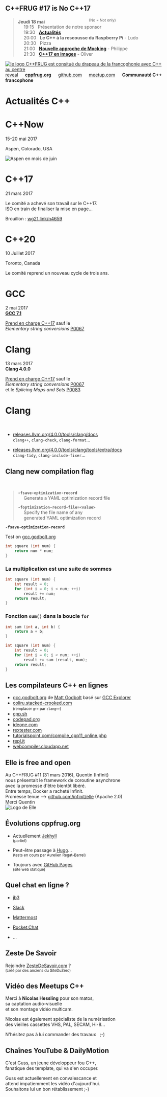 C++FRUG #17 is No C++17
-----------------------

> **Jeudi 18 mai** <sup>&emsp; &emsp; &emsp; &emsp; &emsp; &emsp; &emsp; &emsp; &emsp; (No = Not only)</sup>  
> &emsp; 19:15 &nbsp; Présentation de notre sponsor  
> &emsp; 19:30 &nbsp; [**Actualités**](./news)  
> &emsp; 20:00 &nbsp; **Le C++ à la rescousse du Raspberry Pi** - Ludo  
> &emsp; 20:30 &nbsp; Pizza  
> &emsp; 21:00 &nbsp; [**Nouvelle approche de Mocking**](https://axanux.net/mock.html) - Philippe  
> &emsp; 21:30 &nbsp; [**C++17 en images**](./Cpp17-en-images) - Oliver  

[![le logo C++FRUG est consitué du drapeau de la francophonie avec C++ au centre](http://cpp-frug.github.io/images/Cpp-Francophonie.svg "Logo C++FRUG")](https://github.com/cpp-frug/cpp-frug.github.io/blob/master/images/Cpp-Francophonie.svg)  
[reveal](http://cppfrug.org/paris/events/2017-04-26_n17/news/reveal.html) &emsp;  [**cppfrug.org**](http://cppfrug.org/paris/events/2017-04-26_n17/news) &emsp; [github.com](https://github.com/cpp-frug/paris/blob/master/events/2017-04-26_n17/news/README.md) &emsp; [meetup.com](https://www.meetup.com/fr-FR/User-Group-Cpp-Francophone/events/239663039/)  &emsp; **Communauté C++ francophone**


Actualités C++
==============


C++Now
======

15–20 mai 2017

Aspen, Colorado, USA


![Aspen en mois de juin](https://upload.wikimedia.org/wikipedia/commons/thumb/6/66/Aspen_CO_downton.jpg/1024px-Aspen_CO_downton.jpg)


C++17
=====

21 mars 2017

Le comité a achevé son travail sur le C++17.  
ISO en train de finaliser la mise en page...

Brouillon : [wg21.link/n4659](http://wg21.link/n4659)


C++20
=====

10 Juillet 2017

Toronto, Canada

Le comité reprend un nouveau cycle de trois ans.



GCC
===

2 mai 2017  
[**GCC 7.1**](https://gcc.gnu.org/gcc-7/)

[Prend en charge C++17](http://en.cppreference.com/w/cpp/compiler_support) sauf le  
*Elementary string conversions* [P0067](http://wg21.link/p0067)


Clang
=====

13 mars 2017  
**Clang 4.0.0**

[Prend en charge C++17](http://en.cppreference.com/w/cpp/compiler_support) sauf le  
*Elementary string conversions* [P0067](http://wg21.link/p0067)  
et le *Splicing Maps and Sets* [P0083](http://wg21.link/p0083)


Clang
=====

&nbsp;

* [releases.llvm.org/4.0.0/tools/clang/docs](http://releases.llvm.org/4.0.0/tools/clang/docs/)  
  `clang++`, `clang-check`, `clang-format`...

* [releases.llvm.org/4.0.0/tools/clang/tools/extra/docs](http://releases.llvm.org/4.0.0/tools/clang/tools/extra/docs/)  
  `clang-tidy`, `clang-include-fixer`...


Clang new compilation flag
--------------------------

&nbsp;

> **`-fsave-optimization-record`**  
> &emsp; Generate a YAML optimization record file
>
> **`-foptimization-record-file=<value>`**  
> &emsp; Specify the file name of any  
> &emsp; generated YAML optimization record


**`-fsave-optimization-record`**

Test on [gcc.godbolt.org](http://gcc.godbolt.org)

```cpp
int square (int num) {
    return num * num;
}
```


### La multiplication est une suite de sommes

```cpp
int square (int num) {
    int result = 0;
    for (int i = 0; i < num; ++i)
        result += num;
    return result;
}
```


### Fonction `sum()` dans la boucle `for`

```cpp
int sum (int a, int b) {
    return a + b;
}

int square (int num) {
    int result = 0;
    for (int i = 0; i < num; ++i)
        result += sum (result, num);
    return result;
}
```


Les compilateurs C++ en lignes
------------------------------

* [gcc.godbolt.org](http://gcc.godbolt.org/) de [Matt Godbolt](https://github.com/mattgodbolt) basé sur [GCC Explorer](https://github.com/mattgodbolt/gcc-explorer)
* [coliru.stacked-crooked.com](http://coliru.stacked-crooked.com/a/71c3371692723de1)  
  <small>(remplacer `g++` par `clang++`)</small>
* [cpp.sh](http://www.cpp.sh/22av)
* [codepad.org](http://codepad.org/XYy3ZoXw)
* [ideone.com](http://ideone.com/cDnejN)
* [rextester.com](http://rextester.com/XYSX22503)
* [tutorialspoint.com/compile_cpp11_online.php](https://goo.gl/9rqwoy)
* [repl.it](https://repl.it/DfuG/1)
* [webcompiler.cloudapp.net](http://webcompiler.cloudapp.net/)



Elle is free and open
---------------------

Au C++FRUG #11 (31 mars 2016), Quentin (Infinit)  
nous présentait le framework de coroutine asynchrone  
avec la promesse d'être bientôt libéré.  
Entre temps, Docker a racheté Infinit.  
Promesse tenue --> [github.com/infinit/elle](https://github.com/infinit/elle) (Apache 2.0)  
Merci Quentin  
![Logo de Elle](https://raw.githubusercontent.com/infinit/elle/master/docs/static_files/elle_logotype@2x.png)



Évolutions cppfrug.org
----------------------

* Actuellement [Jekhyll](https://github.com/jekyll/jekyll/blob/master/README.markdown)  
  <small>(partiel)</small>  

* Peut-être passage à [Hugo](https://github.com/spf13/hugo)...  
  <small>(tests en cours par Aurelien Regat-Barrel)</small>  

* Toujours avec [GitHub Pages](https://pages.github.com/)  
  <small>(site web statique)</small>


Quel chat en ligne ?
--------------------

* [jb3](https://github.com/devnewton/jb3)  

* [Slack](https://isocpp.org/blog/2016/08/cpp-slack-group)  

* [Mattermost](https://github.com/mattermost/platform/blob/master/README.md)  

* [Rocket.Chat](https://github.com/RocketChat/Rocket.Chat/blob/develop/README.md)  

* ...


Zeste De Savoir
---------------

Rejoindre [ZesteDeSavoir.com](https://zestedesavoir.com/) ?  
<small>(créé par des anciens du SiteDuZéro)</small>


Vidéo des Meetups C++
---------------------

Merci à **Nicolas Hessling** pour son matos,  
sa captation audio-visuelle  
et son montage vidéo multicam.

Nicolas est également spécialiste de la numérisation  
des vieilles cassettes VHS, PAL, SECAM, Hi-8...

N'hésitez pas à lui commander des travaux &nbsp; ;-)


Chaînes YouTube & DailyMotion
-----------------------------

C'est Guss, un jeune développeur fou C++,  
fanatique des template, qui va s'en occuper.

Guss est actuellement en convalescance et  
attend impatiemment les vidéo d'aujourd'hui.  
Souhaitons lui un bon rétablissement ;-)
